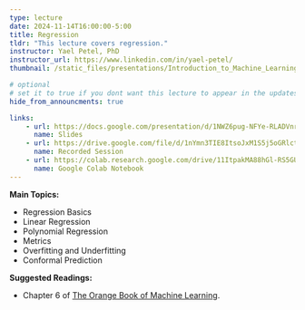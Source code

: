 ```yaml
---
type: lecture
date: 2024-11-14T16:00:00-5:00
title: Regression
tldr: "This lecture covers regression."
instructor: Yael Petel, PhD
instructor_url: https://www.linkedin.com/in/yael-petel/
thumbnail: /static_files/presentations/Introduction_to_Machine_Learning_-_04.png

# optional
# set it to true if you dont want this lecture to appear in the updates section
hide_from_announcments: true

links: 
    - url: https://docs.google.com/presentation/d/1NWZ6pug-NFYe-RLADVnr6Mg4HX6dWo2SKjDtCSHObRU
      name: Slides
    - url: https://drive.google.com/file/d/1nYmn3TIE8ItsoJxM1S5j5oGRlctjLfZt/view
      name: Recorded Session
    - url: https://colab.research.google.com/drive/11ItpakMA88hGl-RS5GUgI0_e41ASztEZ
      name: Google Colab Notebook
---
```

**Main Topics:**
- Regression Basics
- Linear Regression
- Polynomial Regression
- Metrics
- Overfitting and Underfitting
- Conformal Prediction

**Suggested Readings:**
- Chapter 6 of [The Orange Book of Machine Learning](https://leanpub.com/TOBoML).